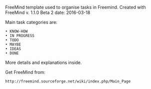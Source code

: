 FreeMind template used to organise tasks in Freemind.
Created with FreeMind v. 1.1.0 Beta 2
date: 2016-03-18

Main task categories are:

    • KNOW-HOW
    • IN PROGRESS
    • TODO
    • MAYBE
    • IDEAS
    • DONE

More details and explanations inside.

Get FreeMind from:

    http://freemind.sourceforge.net/wiki/index.php/Main_Page